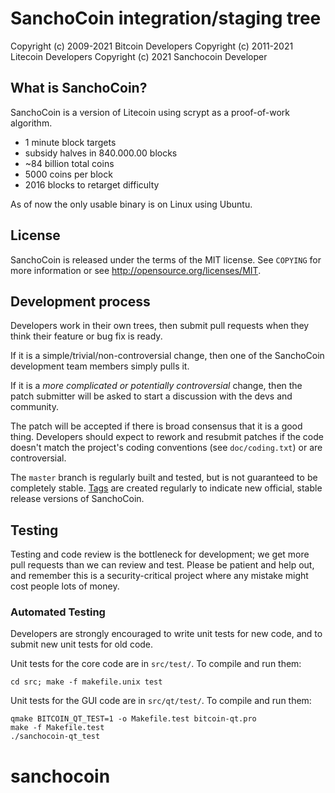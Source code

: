 SanchoCoin integration/staging tree
================================
Copyright (c) 2009-2021 Bitcoin Developers
Copyright (c) 2011-2021 Litecoin Developers
Copyright (c) 2021 Sanchocoin Developer

What is SanchoCoin?
----------------

SanchoCoin is a version of Litecoin using scrypt as a proof-of-work algorithm.
 - 1 minute block targets
 - subsidy halves in 840.000.00 blocks
 - ~84 billion total coins
 - 5000 coins per block
 - 2016 blocks to retarget difficulty

As of now the only usable binary is on Linux using Ubuntu.

License
-------

SanchoCoin is released under the terms of the MIT license. See `COPYING` for more
information or see http://opensource.org/licenses/MIT.

Development process
-------------------

Developers work in their own trees, then submit pull requests when they think
their feature or bug fix is ready.

If it is a simple/trivial/non-controversial change, then one of the SanchoCoin
development team members simply pulls it.

If it is a *more complicated or potentially controversial* change, then the patch
submitter will be asked to start a discussion with the devs and community.

The patch will be accepted if there is broad consensus that it is a good thing.
Developers should expect to rework and resubmit patches if the code doesn't
match the project's coding conventions (see `doc/coding.txt`) or are
controversial.

The `master` branch is regularly built and tested, but is not guaranteed to be
completely stable. [Tags](https://github.com/sanchocoin-project/sanchocoin/tags) are created
regularly to indicate new official, stable release versions of SanchoCoin.

Testing
-------

Testing and code review is the bottleneck for development; we get more pull
requests than we can review and test. Please be patient and help out, and
remember this is a security-critical project where any mistake might cost people
lots of money.

### Automated Testing

Developers are strongly encouraged to write unit tests for new code, and to
submit new unit tests for old code.

Unit tests for the core code are in `src/test/`. To compile and run them:

    cd src; make -f makefile.unix test

Unit tests for the GUI code are in `src/qt/test/`. To compile and run them:

    qmake BITCOIN_QT_TEST=1 -o Makefile.test bitcoin-qt.pro
    make -f Makefile.test
    ./sanchocoin-qt_test

# sanchocoin

